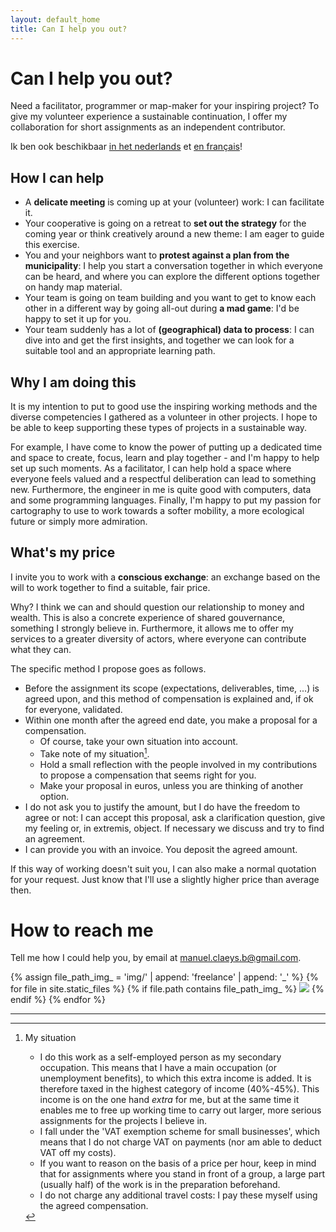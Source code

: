 ```yaml
---
layout: default_home
title: Can I help you out?
---
```

# Can I help you out?

Need a facilitator, programmer or map-maker for your inspiring project? To give my volunteer experience a sustainable continuation, I offer my collaboration for short assignments as an independent contributor.

Ik ben ook beschikbaar <a href="/freelance_nl" class="language">in het nederlands</a> et <a href="/freelance_fr" class="language">en français</a>!

## How I can help

- A **delicate meeting** is coming up at your (volunteer) work: I can facilitate it.
- Your cooperative is going on a retreat to **set out the strategy** for the coming year or think creatively around a new theme: I am eager to guide this exercise.
- You and your neighbors want to **protest against a plan from the municipality**: I help you start a conversation together in which everyone can be heard, and where you can explore the different options together on handy map material.
- Your team is going on team building and you want to get to know each other in a different way by going all-out during **a mad game**: I'd be happy to set it up for you.
- Your team suddenly has a lot of **(geographical) data to process**: I can dive into and get the first insights, and together we can look for a suitable tool and an appropriate learning path.
<!--- For a large facilitation assignment your collective is looking for reinforcement by a **multilingual, experienced facilitator**: I'm your guy!-->
<!--- Your team wants to evolve from a classic to a more **shared form of gouvernance**: from my diverse experience I can help you explore the possibilities.-->

## Why I am doing this

It is my intention to put to good use the inspiring working methods and the diverse competencies I gathered as a volunteer in other projects. I hope to be able to keep supporting these types of projects in a sustainable way.

For example, I have come to know the power of putting up a dedicated time and space to create, focus, learn and play together - and I'm happy to help set up such moments. As a facilitator, I can help hold a space where everyone feels valued and a respectful deliberation can lead to something new. Furthermore, the engineer in me is quite good with computers, data and some programming languages. Finally, I'm happy to put my passion for cartography to use to work towards a softer mobility, a more ecological future or simply more admiration.

## What's my price

I invite you to work with a **conscious exchange**: an exchange based on the will to work together to find a suitable, fair price.

Why? I think we can and should question our relationship to money and wealth. This is also a concrete experience of shared gouvernance, something I strongly believe in. Furthermore, it allows me to offer my services to a greater diversity of actors, where everyone can contribute what they can.

The specific method I propose goes as follows.

- Before the assignment its scope (expectations, deliverables, time, ...) is agreed upon, and this method of compensation is explained and, if ok for everyone, validated.
- Within one month after the agreed end date, you make a proposal for a compensation.
    - Of course, take your own situation into account.
    - Take note of my situation[^mysituation].
    - Hold a small reflection with the people involved in my contributions to propose a compensation that seems right for you.
    - Make your proposal in euros, unless you are thinking of another option.
- I do not ask you to justify the amount, but I do have the freedom to agree or not: I can accept this proposal, ask a clarification question, give my feeling or, in extremis, object. If necessary we discuss and try to find an agreement.
- I can provide you with an invoice. You deposit the agreed amount.
<!--I hereby ask you to communicate an intention: what does this amount mean?-->

If this way of working doesn't suit you, I can also make a normal quotation for your request. Just know that I'll use a slightly higher price than average then.

# How to reach me

Tell me how I could help you, by email at <a href="mailto:manuel.claeys.b@gmail.com" class="email">manuel.claeys.b@gmail.com</a>.

<div class="image-box">
{% assign file_path_img_ = 'img/' | append: 'freelance' | append: '_' %}
{% for file in site.static_files %}
    {% if file.path contains file_path_img_ %}
        <img src="{{ file.path }}"/>    
    {% endif %}
{% endfor %}
</div>

---

[^mysituation]: My situation

    - I do this work as a self-employed person as my secondary occupation. This means that I have a main occupation (or unemployment benefits), to which this extra income is added. It is therefore taxed in the highest category of income (40%-45%). This income is on the one hand *extra* for me, but at the same time it enables me to free up working time to carry out larger, more serious assignments for the projects I believe in.
    - I fall under the 'VAT exemption scheme for small businesses', which means that I do not charge VAT on payments (nor am able to deduct VAT off my costs).
    - If you want to reason on the basis of a price per hour, keep in mind that for assignments where you stand in front of a group, a large part (usually half) of the work is in the preparation beforehand.
    - I do not charge any additional travel costs: I pay these myself using the agreed compensation.
